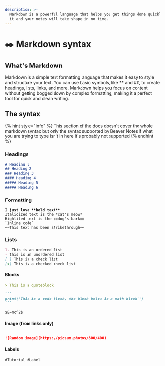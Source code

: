 ```yaml
---
description: >-
  Markdown is a powerful language that helps you get things done quickly, master
  it and your notes will take shape in no time.
---
```


# ✒️ Markdown syntax

## What's Markdown

Markdown is a simple text formatting language that makes it easy to style and structure your text. You can use basic symbols, like \*\* and ##, to create headings, lists, links, and more. Markdown helps you focus on content without getting bogged down by complex formatting, making it a perfect tool for quick and clean writing.

## The syntax

{% hint style="info" %}
This section of the docs doesn't cover the whole markdown syntax but only the syntax supported by Beaver Notes if what you are trying to type isn't in here it's probably not supported
{% endhint %}

### Headings

```markdown
# Heading 1
## Heading 2
### Heading 3
#### Heading 4
##### Heading 5
##### Heading 6
```

### Formatting&#x20;

<pre class="language-markdown"><code class="lang-markdown"><strong>I just love **bold text**
</strong>Italicized text is the *cat's meow*
Highlited text is the ==dog's bark==
`Inline code`
~~This text has been strikethrough~~
</code></pre>

### Lists

```markdown
1. This is an ordered list
- this is an unordered list
[ ] This is a check list
[x] This is a checked check list
```

#### Blocks

````markdown
> This is a quoteblock

```
print('This is a code block, the block below is a math block!')
```

$E=mc^2$
````

#### Image (from links only)

<figure><img src="https://picsum.photos/800/400" alt=""><figcaption></figcaption></figure>

```markdown
![Random image](https://picsum.photos/800/400)
```

#### Labels

```markdown
#Tutorial #Label
```
